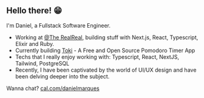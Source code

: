 ## Hello there! 😁

I'm Daniel, a Fullstack Software Engineer.

- Working at [@The RealReal](https://www.therealreal.com), building stuff with Next.js, React, Typescript, Elixir and Ruby.
- Currently building [Toki](https://tokitoki.app) - A Free and Open Source Pomodoro Timer App
- Techs that I really enjoy working with: Typescript, React, NextJS, Tailwind, PostgreSQL
- Recently, I have been captivated by the world of UI/UX design and have been delving deeper into the subject.

Wanna chat? [cal.com/danielmarques](https://cal.com/danielmarques)
